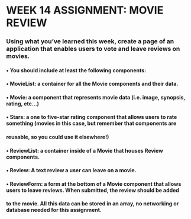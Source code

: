 # WEEK 14 ASSIGNMENT: MOVIE REVIEW  

### Using what you’ve learned this week, create a page of an application that enables users to vote and leave reviews on movies.
#### •	You should include at least the following components: 
####    •	MovieList: a container for all the Movie components and their data.  
####    •	Movie: a component that represents movie data (i.e. image, synopsis, rating, etc…)  
####    •	Stars: a one to five-star rating component that allows users to rate something (movies in this case, but remember that components are  
####               reusable, so you could use it elsewhere!)  
####    •	ReviewList: a container inside of a Movie that houses Review components.  
####    •	Review: A text review a user can leave on a movie.  
####    •	ReviewForm: a form at the bottom of a Movie component that allows users to leave reviews. When submitted, the review should be added
####                    to the movie. All this data can be stored in an array, no networking or database needed for this assignment.